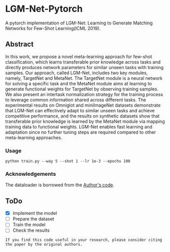 # LGM-Net-Pytorch
A pytorch implementation of LGM-Net: Learning to Generate Matching Networks for Few-Shot Learning(ICML 2019).


## Abstract

In this work, we propose a novel meta-learning approach for few-shot classification, which learns transferable prior knowledge across tasks and directly produces network parameters for similar unseen tasks with training samples. Our approach, called LGM-Net, includes two key modules, namely, TargetNet and MetaNet. The TargetNet module is a neural network for solving a specific task and the MetaNet module aims at learning to generate functional weights for TargetNet by observing training samples. We also present an intertask normalization strategy for the training process to leverage common information shared across different tasks. The experimental results on Omniglot and miniImageNet datasets demonstrate that LGM-Net can effectively adapt to similar unseen tasks and achieve competitive performance, and the results on synthetic datasets show that transferable prior knowledge is learned by the MetaNet module via mapping training data to functional weights. LGM-Net enables fast learning and adaptation since no further tuning steps are required compared to other meta-learning approaches.

### Usage

`python train.py --way 5 --shot 1 --lr 1e-3 --epochs 100 `

### Acknowledgements

The dataloader is borrowed from the [Author's code](https://github.com/likesiwell/LGM-Net/).


## ToDo
- [x] Implement the model
- [ ] Prepare the dataset
- [ ] Train the model
- [ ] Check the results

```
If you find this code useful in your research, please consider citing the paper by the original authors.
```
